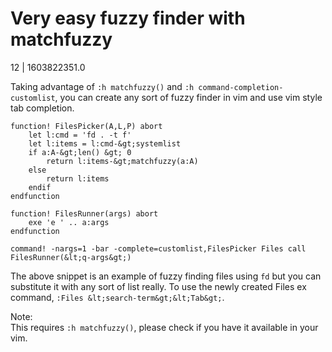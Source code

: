 # Very easy fuzzy finder with matchfuzzy

12 | 1603822351.0

Taking advantage of `:h matchfuzzy()` and `:h command-completion-customlist`, you can create any sort of fuzzy finder in vim and use vim style tab completion.

    function! FilesPicker(A,L,P) abort
    	let l:cmd = 'fd . -t f'
    	let l:items = l:cmd-&gt;systemlist
    	if a:A-&gt;len() &gt; 0
    		return l:items-&gt;matchfuzzy(a:A)
    	else
    		return l:items
    	endif
    endfunction
    
    function! FilesRunner(args) abort
    	exe 'e ' .. a:args
    endfunction
    
    command! -nargs=1 -bar -complete=customlist,FilesPicker Files call FilesRunner(&lt;q-args&gt;)

The above snippet is an example of fuzzy finding files using `fd` but you can substitute it with any sort of list really. To use the newly created Files ex command, `:Files &lt;search-term&gt;&lt;Tab&gt;`.

Note:  
This requires `:h matchfuzzy()`, please check if you have it available in your vim.